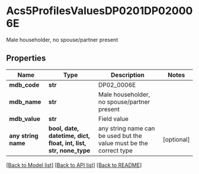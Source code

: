 # Acs5ProfilesValuesDP0201DP020006E

Male householder, no spouse/partner present

## Properties
Name | Type | Description | Notes
------------ | ------------- | ------------- | -------------
**mdb_code** | **str** | DP02_0006E | 
**mdb_name** | **str** | Male householder, no spouse/partner present | 
**mdb_value** | **str** | Field value | 
**any string name** | **bool, date, datetime, dict, float, int, list, str, none_type** | any string name can be used but the value must be the correct type | [optional]

[[Back to Model list]](../README.md#documentation-for-models) [[Back to API list]](../README.md#documentation-for-api-endpoints) [[Back to README]](../README.md)


